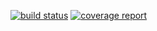 [![build status](http://valgrind.informatik.uni-kl.de/sbondorf/DiscoDNC-2.2.6NumFactory/badges/master_copy/build.svg)](http://valgrind.informatik.uni-kl.de/sbondorf/DiscoDNC-2.2.6NumFactory/commits/master_copy)
[![coverage report](http://valgrind.informatik.uni-kl.de/sbondorf/DiscoDNC-2.2.6NumFactory/badges/master_copy/coverage.svg)](http://valgrind.informatik.uni-kl.de/sbondorf/DiscoDNC-2.2.6NumFactory/commits/master_copy)